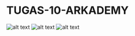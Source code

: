 # TUGAS-10-ARKADEMY

![alt text](https://github.com/ryunoesuke/TUGAS-10-ARKADEMY/blob/master/Screenshot%20(1).png?raw=true)
![alt text](https://github.com/ryunoesuke/TUGAS-10-ARKADEMY/blob/master/Screenshot%20(2).png?raw=true)
![alt text](https://github.com/ryunoesuke/TUGAS-10-ARKADEMY/blob/master/Screenshot%20(4).png?raw=true)

